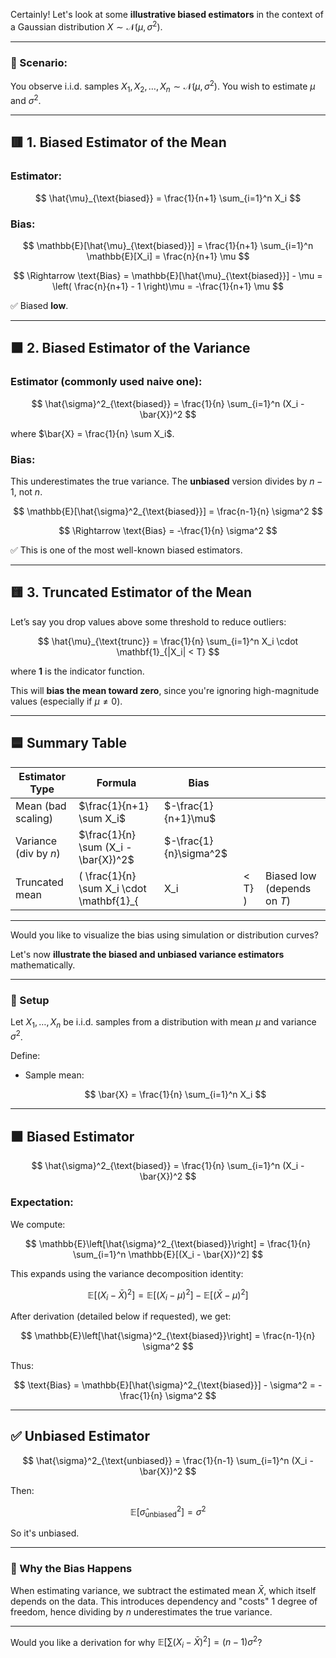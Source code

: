 
Certainly! Let's look at some **illustrative biased estimators** in the context of a Gaussian distribution $X \sim \mathcal{N}(\mu, \sigma^2)$.

---

### 🔹 Scenario:

You observe i.i.d. samples $X_1, X_2, \dots, X_n \sim \mathcal{N}(\mu, \sigma^2)$. You wish to estimate $\mu$ and $\sigma^2$.

---

## 🟥 1. **Biased Estimator of the Mean**

### Estimator:

$$
\hat{\mu}_{\text{biased}} = \frac{1}{n+1} \sum_{i=1}^n X_i
$$

### Bias:

$$
\mathbb{E}[\hat{\mu}_{\text{biased}}] = \frac{1}{n+1} \sum_{i=1}^n \mathbb{E}[X_i] = \frac{n}{n+1} \mu
$$

$$
\Rightarrow \text{Bias} = \mathbb{E}[\hat{\mu}_{\text{biased}}] - \mu = \left( \frac{n}{n+1} - 1 \right)\mu = -\frac{1}{n+1} \mu
$$

✅ Biased **low**.

---

## 🟧 2. **Biased Estimator of the Variance**

### Estimator (commonly used naive one):

$$
\hat{\sigma}^2_{\text{biased}} = \frac{1}{n} \sum_{i=1}^n (X_i - \bar{X})^2
$$

where $\bar{X} = \frac{1}{n} \sum X_i$.

### Bias:

This underestimates the true variance. The **unbiased** version divides by $n - 1$, not $n$.

$$
\mathbb{E}[\hat{\sigma}^2_{\text{biased}}] = \frac{n-1}{n} \sigma^2
$$

$$
\Rightarrow \text{Bias} = -\frac{1}{n} \sigma^2
$$

✅ This is one of the most well-known biased estimators.

---

## 🟨 3. **Truncated Estimator of the Mean**

Let’s say you drop values above some threshold to reduce outliers:

$$
\hat{\mu}_{\text{trunc}} = \frac{1}{n} \sum_{i=1}^n X_i \cdot \mathbf{1}_{|X_i| < T}
$$

where $\mathbf{1}$ is the indicator function.

This will **bias the mean toward zero**, since you're ignoring high-magnitude values (especially if $\mu \neq 0$).

---

## 🟦 Summary Table

| Estimator Type        | Formula                                     | Bias                   |        |                             |
| --------------------- | ------------------------------------------- | ---------------------- | ------ | --------------------------- |
| Mean (bad scaling)    | $\frac{1}{n+1} \sum X_i$                    | $-\frac{1}{n+1}\mu$    |        |                             |
| Variance (div by $n$) | $\frac{1}{n} \sum (X_i - \bar{X})^2$        | $-\frac{1}{n}\sigma^2$ |        |                             |
| Truncated mean        | ( \frac{1}{n} \sum X\_i \cdot \mathbf{1}\_{ | X\_i                   | < T} ) | Biased low (depends on $T$) |

---

Would you like to visualize the bias using simulation or distribution curves?



Let's now **illustrate the biased and unbiased variance estimators** mathematically.

---

### 🔷 Setup

Let $X_1, \dots, X_n$ be i.i.d. samples from a distribution with mean $\mu$ and variance $\sigma^2$.

Define:

* Sample mean:

  $$
  \bar{X} = \frac{1}{n} \sum_{i=1}^n X_i
  $$

---

## 🟧 Biased Estimator

$$
\hat{\sigma}^2_{\text{biased}} = \frac{1}{n} \sum_{i=1}^n (X_i - \bar{X})^2
$$

### Expectation:

We compute:

$$
\mathbb{E}\left[\hat{\sigma}^2_{\text{biased}}\right] = \frac{1}{n} \sum_{i=1}^n \mathbb{E}[(X_i - \bar{X})^2]
$$

This expands using the variance decomposition identity:

$$
\mathbb{E}[(X_i - \bar{X})^2] = \mathbb{E}[(X_i - \mu)^2] - \mathbb{E}[(\bar{X} - \mu)^2]
$$

After derivation (detailed below if requested), we get:

$$
\mathbb{E}\left[\hat{\sigma}^2_{\text{biased}}\right] = \frac{n-1}{n} \sigma^2
$$

Thus:

$$
\text{Bias} = \mathbb{E}[\hat{\sigma}^2_{\text{biased}}] - \sigma^2 = -\frac{1}{n} \sigma^2
$$

---

## ✅ Unbiased Estimator

$$
\hat{\sigma}^2_{\text{unbiased}} = \frac{1}{n-1} \sum_{i=1}^n (X_i - \bar{X})^2
$$

Then:

$$
\mathbb{E}[\hat{\sigma}^2_{\text{unbiased}}] = \sigma^2
$$

So it's unbiased.

---

### 📌 Why the Bias Happens

When estimating variance, we subtract the estimated mean $\bar{X}$, which itself depends on the data. This introduces dependency and "costs" 1 degree of freedom, hence dividing by $n$ underestimates the true variance.

---

Would you like a derivation for why $\mathbb{E}[\sum (X_i - \bar{X})^2] = (n-1)\sigma^2$?


